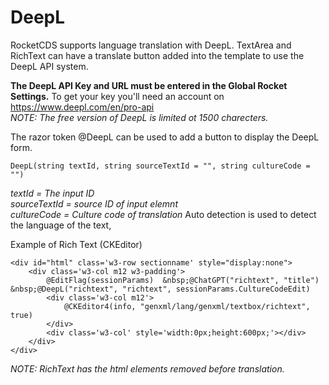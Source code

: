 # DeepL

RocketCDS supports language translation with DeepL.  TextArea and RichText can have a translate button added into the template to use the DeepL API system.  

**The DeepL API Key and URL must be entered in the Global Rocket Settings.** 
To get your key you'll need an account on https://www.deepl.com/en/pro-api  
*NOTE: The free version of DeepL is limited ot 1500 charecters.*  

The razor token @DeepL can be used to add a button to display the DeepL form.

```
DeepL(string textId, string sourceTextId = "", string cultureCode = "")
```
*textId = The input ID*  
*sourceTextId = source ID of input elemnt*  
*cultureCode = Culture code of translation*
Auto detection is used to detect the language of the text,

Example of Rich Text (CKEditor)
```
<div id="html" class='w3-row sectionname' style="display:none">
    <div class='w3-col m12 w3-padding'>
        @EditFlag(sessionParams)  &nbsp;@ChatGPT("richtext", "title") &nbsp;@DeepL("richtext", "richtext", sessionParams.CultureCodeEdit)
        <div class='w3-col m12'>
            @CKEditor4(info, "genxml/lang/genxml/textbox/richtext", true)
        </div>
        <div class='w3-col' style='width:0px;height:600px;'></div>
    </div>
</div>
```
*NOTE: RichText has the html elements removed before translation.*  

